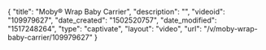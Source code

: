 {
    "title": "Moby&reg; Wrap Baby Carrier",
    "description": "",
    "videoid": "109979627",
    "date_created": "1502520757",
    "date_modified": "1517248264",
    "type": "captivate",
    "layout": "video",
    "url": "\/v\/moby-wrap-baby-carrier\/109979627"
}